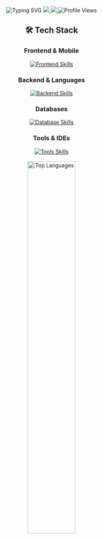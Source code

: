 <div align="center">
<img src="https://readme-typing-svg.herokuapp.com/?lines=Systems+Analyst+and+Developer&font=Roboto&size=35&duration=3000&pause=1000&color=58A6FF&center=true&width=900&height=100" alt="Typing SVG" />

<a href="https://instagram.com/perera2k4" target="_blank">
  <img src="https://img.shields.io/badge/-@perera2k4_-E4405F?style=for-the-badge&logo=instagram&logoColor=white"/>
</a>
<a href="https://www.linkedin.com/in/bruno-pereira-carvalho/" target="_blank">
  <img src="https://img.shields.io/badge/LinkedIn-0077B5?style=for-the-badge&logo=linkedin&logoColor=white"/>
</a>
<img src="https://komarev.com/ghpvc/?username=perera2k4&label=Profile%20views&color=0e75b6&style=for-the-badge" alt="Profile Views"/>
</p>

## 🛠️ Tech Stack

<div>
  <h3>Frontend & Mobile</h3>
  <a href="https://skillicons.dev">
    <img src="https://skillicons.dev/icons?i=html,css,js,ts,tailwind,react,flutter,dart&perline=8" alt="Frontend Skills" />
  </a>
</div>

<div>
  <h3>Backend & Languages</h3>
  <a href="https://skillicons.dev">
    <img src="https://skillicons.dev/icons?i=java,kotlin,c,py,nodejs,ts&perline=6" alt="Backend Skills" />
  </a>
</div>

<div>
  <h3>Databases</h3>
  <a href="https://skillicons.dev">
    <img src="https://skillicons.dev/icons?i=mongodb,postgres,mysql,sqlite&perline=4" alt="Database Skills" />
  </a>
</div>

<div>
  <h3>Tools & IDEs</h3>
  <a href="https://skillicons.dev">
    <img src="https://skillicons.dev/icons?i=git,github,vscode,androidstudio,docker,arduino&perline=6" alt="Tools Skills" />
  </a>
</div>

<br>

<img width="50%" src="https://github-readme-stats.vercel.app/api/top-langs?username=perera2k4&layout=compact&hide_border=true&title_color=58A6FF&text_color=c9d1d9&bg_color=0d1117&langs_count=8" alt="Top Languages" />
</div>
